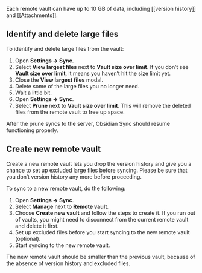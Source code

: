 Each remote vault can have up to 10 GB of data, including [[version history]] and [[Attachments]].

## Identify and delete large files

To identify and delete large files from the vault:

1. Open **Settings → Sync**.
2. Select **View largest files** next to **Vault size over limit**. If you don’t see **Vault size over limit**, it means you haven’t hit the size limit yet.
3. Close the **View largest files** modal.
4. Delete some of the large files you no longer need.
5. Wait a little bit.
6. Open **Settings → Sync**.
7. Select **Prune** next to **Vault size over limit**. This will remove the deleted files from the remote vault to free up space.

After the prune syncs to the server, Obsidian Sync should resume functioning properly.

## Create new remote vault

Create a new remote vault lets you drop the version history and give you a chance to set up excluded large files before syncing. Please be sure that you don’t version history any more before proceeding.

To sync to a new remote vault, do the following:

1. Open **Settings → Sync**.
2. Select **Manage** next to **Remote vault**.
3. Choose **Create new vault** and follow the steps to create it. If you run out of vaults, you might need to disconnect from the current remote vault and delete it first.
4. Set up excluded files before you start syncing to the new remote vault (optional).
5. Start syncing to the new remote vault.

The new remote vault should be smaller than the previous vault, because of the absence of version history and excluded files.